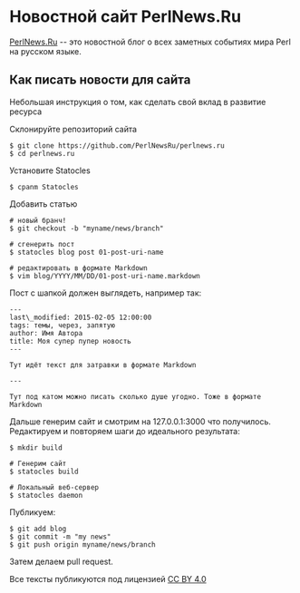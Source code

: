 # Новостной сайт PerlNews.Ru

[PerlNews.Ru](http://perlnews.ru/) -- это новостной блог о всех заметных событиях мира Perl на русском
языке.

## Как писать новости для сайта

Небольшая инструкция о том, как сделать свой вклад в развитие ресурса

Склонируйте репозиторий сайта

    $ git clone https://github.com/PerlNewsRu/perlnews.ru
    $ cd perlnews.ru

Установите Statocles

    $ cpanm Statocles

Добавить статью

    # новый бранч!
    $ git checkout -b "myname/news/branch"

    # сгенерить пост
    $ statocles blog post 01-post-uri-name

    # редактировать в формате Markdown
    $ vim blog/YYYY/MM/DD/01-post-uri-name.markdown

Пост с шапкой должен выглядеть, например так:

```
---
last\_modified: 2015-02-05 12:00:00
tags: темы, через, запятую
author: Имя Автора
title: Моя супер пупер новость
---

Тут идёт текст для затравки в формате Markdown

---

Тут под катом можно писать сколько душе угодно. Тоже в формате Markdown

```

Дальше генерим сайт и смотрим на 127.0.0.1:3000 что получилось. Редактируем и
повторяем шаги до идеального результата: 

    $ mkdir build

    # Генерим сайт
    $ statocles build

    # Локальный веб-сервер
    $ statocles daemon

Публикуем:

    $ git add blog
    $ git commit -m "my news"
    $ git push origin myname/news/branch

Затем делаем pull request.

Все тексты публикуются под лицензией [CC BY
4.0](http://creativecommons.org/licenses/by/4.0/deed.ru)
